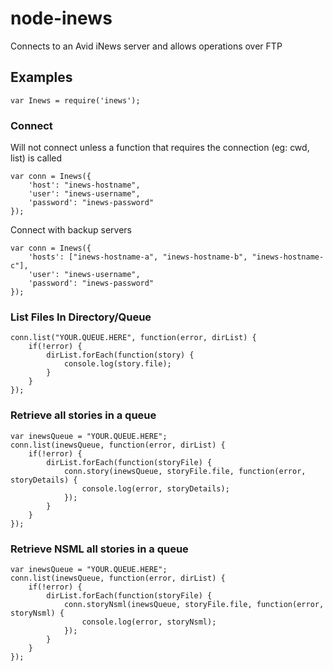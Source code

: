# node-inews #
Connects to an Avid iNews server and allows operations over FTP

## Examples ##

	var Inews = require('inews');

### Connect ###
Will not connect unless a function that requires the connection (eg: cwd, list) is called

	var conn = Inews({
		'host': "inews-hostname",
		'user': "inews-username",
		'password': "inews-password"
	});
	
Connect with backup servers

	var conn = Inews({
		'hosts': ["inews-hostname-a", "inews-hostname-b", "inews-hostname-c"],
		'user': "inews-username",
		'password': "inews-password"
	});

### List Files In Directory/Queue ###

	conn.list("YOUR.QUEUE.HERE", function(error, dirList) {
		if(!error) {
			dirList.forEach(function(story) {
				console.log(story.file);
			}
		}
	});
	
### Retrieve all stories in a queue ###

	var inewsQueue = "YOUR.QUEUE.HERE";
	conn.list(inewsQueue, function(error, dirList) {
		if(!error) {
			dirList.forEach(function(storyFile) {
				conn.story(inewsQueue, storyFile.file, function(error, storyDetails) {
    				console.log(error, storyDetails);
    			});
    		}
		}
	});
	
### Retrieve NSML all stories in a queue ###

	var inewsQueue = "YOUR.QUEUE.HERE";
	conn.list(inewsQueue, function(error, dirList) {
		if(!error) {
			dirList.forEach(function(storyFile) {
				conn.storyNsml(inewsQueue, storyFile.file, function(error, storyNsml) {
    				console.log(error, storyNsml);
    			});
    		}
		}
	});